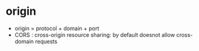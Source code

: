 # origin

-   origin = protocol + domain + port
-   CORS : cross-origin resource sharing: by default doesnot allow cross-domain requests
